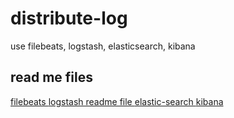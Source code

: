 # distribute-log
use filebeats, logstash, elasticsearch, kibana

## read me files
<a href="https://github.com/vtgithub/distribute-log/blob/master/file-beats.md.md"> filebeats </a>
<a href="https://github.com/vtgithub/distribute-log/blob/master/logstash.md"> logstash readme file </a>
<a href="https://github.com/vtgithub/distribute-log/blob/master/elastic-search.md"> elastic-search </a>
<a href="https://github.com/vtgithub/distribute-log/blob/master/kibana.md"> kibana </a>

